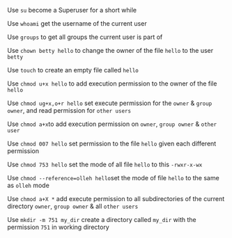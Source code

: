 Use `su` become a Superuser for a short while

Use `whoami` get the username of the current user

Use `groups` to get all groups the current user is part of

Use `chown betty hello` to change the owner of the file `hello` to the user `betty`

Use `touch` to create an empty file called `hello`

Use `chmod u+x hello` to add execution permission to the owner of the file `hello`

Use `chmod ug+x,o+r hello` set execute permission for the `owner` &  `group owner`, and read permission for `other users`

Use `chmod a+x`to add execution permission on `owner`, `group owner` & `other user`

Use `chmod 007 hello` set permission to the file `hello` given each different permission

Use `chmod 753 hello` set the mode of all file `hello` to this `-rwxr-x-wx`

Use `chmod --reference=olleh hello`set the mode of file `hello` to the same as `olleh` mode

Use `chmod a+X *` add execute permission to all subdirectories of the current directory `owner`, `group owner` & all `other users` 

Use `mkdir -m 751 my_dir` create a directory called `my_dir` with the permission `751` in working directory 
